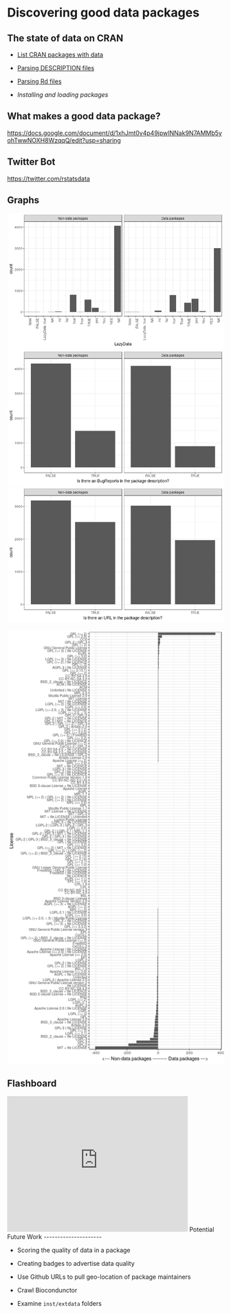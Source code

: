 <!-- README.md is generated from README.Rmd. Please edit that file -->
Discovering good data packages
==============================

The state of data on CRAN
-------------------------

-   [List CRAN packages with data](R/get-pkgs-with-data-dir.R)

-   [Parsing DESCRIPTION files](R/parse_description.R)

-   [Parsing Rd files](R/get_metacran.R)

-   *Installing and loading packages*

What makes a good data package?
-------------------------------

<https://docs.google.com/document/d/1xhJmt0v4p49jpwINNak9N7AMMb5yohTwwNOXH8WzqqQ/edit?usp=sharing>

Twitter Bot
-----------

<https://twitter.com/rstatsdata>

Graphs
------

![](README_files/figure-markdown_github/unnamed-chunk-1-1.png)![](README_files/figure-markdown_github/unnamed-chunk-1-2.png)![](README_files/figure-markdown_github/unnamed-chunk-1-3.png)

![](README_files/figure-markdown_github/unnamed-chunk-3-1.png)

Flashboard
----------

<iframe width="420" height="315" src="https://ropenscilabs.github.io/data-packages/" frameborder="0">
</iframe>
Potential Future Work
---------------------

-   Scoring the quality of data in a package

-   Creating badges to advertise data quality

-   Use Github URLs to pull geo-location of package maintainers

-   Crawl Biocondunctor

-   Examine `inst/extdata` folders
